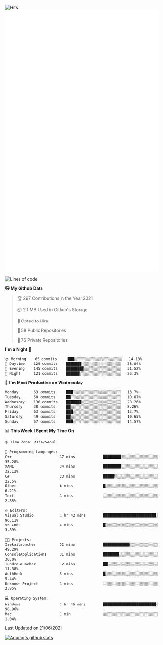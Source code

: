 ![Hits](https://hits.seeyoufarm.com/api/count/incr/badge.svg?url=https%3A%2F%2Fgithub.com%2Fkokose1234&count_bg=%2379C83D&title_bg=%23555555&icon=apple.svg&icon_color=%23E7E7E7&title=hits&edge_flat=false)
<br/>
![Metrics](https://github.com/kokose1234/kokose1234/blob/main/github-metrics.svg)

<!--START_SECTION:waka-->
![Lines of code](https://img.shields.io/badge/From%20Hello%20World%20I%27ve%20Written-13.2%20million%20lines%20of%20code-blue)

**🐱 My Github Data** 

> 🏆 297 Contributions in the Year 2021
 > 
> 📦 2.1 MB Used in Github's Storage 
 > 
> 💼 Opted to Hire
 > 
> 📜 58 Public Repositories 
 > 
> 🔑 76 Private Repositories  
 > 
**I'm a Night 🦉** 

```text
🌞 Morning    65 commits     ███░░░░░░░░░░░░░░░░░░░░░░   14.13% 
🌆 Daytime    129 commits    ███████░░░░░░░░░░░░░░░░░░   28.04% 
🌃 Evening    145 commits    ████████░░░░░░░░░░░░░░░░░   31.52% 
🌙 Night      121 commits    ██████░░░░░░░░░░░░░░░░░░░   26.3%

```
📅 **I'm Most Productive on Wednesday** 

```text
Monday       63 commits     ███░░░░░░░░░░░░░░░░░░░░░░   13.7% 
Tuesday      50 commits     ██░░░░░░░░░░░░░░░░░░░░░░░   10.87% 
Wednesday    130 commits    ███████░░░░░░░░░░░░░░░░░░   28.26% 
Thursday     38 commits     ██░░░░░░░░░░░░░░░░░░░░░░░   8.26% 
Friday       63 commits     ███░░░░░░░░░░░░░░░░░░░░░░   13.7% 
Saturday     49 commits     ██░░░░░░░░░░░░░░░░░░░░░░░   10.65% 
Sunday       67 commits     ███░░░░░░░░░░░░░░░░░░░░░░   14.57%

```


📊 **This Week I Spent My Time On** 

```text
⌚︎ Time Zone: Asia/Seoul

💬 Programming Languages: 
C++                      37 mins             ████████░░░░░░░░░░░░░░░░░   35.28% 
XAML                     34 mins             ████████░░░░░░░░░░░░░░░░░   32.12% 
C#                       23 mins             █████░░░░░░░░░░░░░░░░░░░░   22.5% 
Other                    6 mins              █░░░░░░░░░░░░░░░░░░░░░░░░   6.21% 
Text                     3 mins              ░░░░░░░░░░░░░░░░░░░░░░░░░   2.85%

🔥 Editors: 
Visual Studio            1 hr 42 mins        ████████████████████████░   96.11% 
VS Code                  4 mins              █░░░░░░░░░░░░░░░░░░░░░░░░   3.89%

🐱‍💻 Projects: 
IsekaiLauncher           52 mins             ████████████░░░░░░░░░░░░░   49.29% 
ConsoleApplication1      31 mins             ███████░░░░░░░░░░░░░░░░░░   30.0% 
TundraLauncher           12 mins             ██░░░░░░░░░░░░░░░░░░░░░░░   11.38% 
AuthHook                 5 mins              █░░░░░░░░░░░░░░░░░░░░░░░░   5.44% 
Unknown Project          3 mins              ░░░░░░░░░░░░░░░░░░░░░░░░░   2.85%

💻 Operating System: 
Windows                  1 hr 45 mins        ████████████████████████░   98.96% 
Mac                      1 min               ░░░░░░░░░░░░░░░░░░░░░░░░░   1.04%

```


 Last Updated on 21/06/2021
<!--END_SECTION:waka-->

[![Anurag's github stats](https://github-readme-stats.vercel.app/api?username=kokose1234&theme=dracula)](https://github.com/anuraghazra/github-readme-stats)



	
